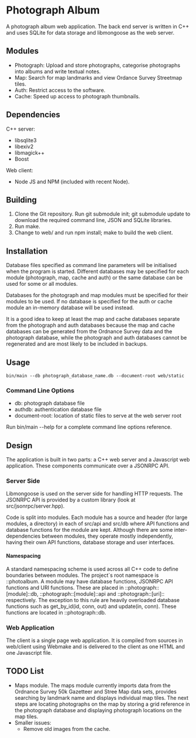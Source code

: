 Photograph Album
================

A photograph album web application.  The back end server is written in C++ and
uses SQLite for data storage and libmongoose as the web server.

Modules
--------

* Photograph: Upload and store photographs, categorise photographs into albums and write textual notes.
* Map: Search for map landmarks and view Ordance Survey Streetmap tiles.
* Auth: Restrict access to the software.
* Cache: Speed up access to photograph thumbnails.

Dependencies
------------

C++ server:

* libsqlite3
* libexiv2
* libmagick++
* Boost

Web client:

* Node JS and NPM (included with recent Node).

Building
--------

1. Clone the Git repository.  Run git submodule init; git submodule update to
   download the required command line, JSON and SQLite libraries.
2. Run make.
3. Change to web/ and run npm install; make to build the web client.

Installation
------------

Database files specified as command line parameters will be initialised when the
program is started.  Different databases may be specified for each module
(photograph, map, cache and auth) or the same database can be used for some or
all modules.

Databases for the photograph and map modules must be specified for their
modules to be used.  If no database is specified for the auth or cache module
an in-memory database will be used instead.

It is a good idea to keep at least the map and cache databases separate from
the photograph and auth databases because the map and cache databases can be
generated from the Ordnance Survey data and the photograph database, while the
photograph and auth databases cannot be regenerated and are most likely to be
included in backups.

Usage
-------

    bin/main --db photograph_database_name.db --document-root web/static

### Command Line Options

* db: photograph database file
* authdb: authentication database file
* document-root: location of static files to serve at the web server root

Run bin/main --help for a complete command line options reference.

Design
------

The application is built in two parts: a C++ web server and a Javascript web
application.  These components communicate over a JSONRPC API.

### Server Side

Libmongoose is used on the server side for handling HTTP requests.  The JSONRPC
API is provided by a custom library (look at src/jsonrpc/server.hpp).

Code is split into modules.  Each module has a source and header (for large
modules, a directory) in each of src/api and src/db where API functions and
database functions for the module are kept.  Although there are some
inter-dependencies between modules, they operate mostly independently, having
their own API functions, database storage and user interfaces.

#### Namespacing

A standard namespacing scheme is used across all C++ code to define boundaries
between modules.  The project`s root namespace is ::photoalbum.  A module may
have database functions, JSONRPC API functions and URI functions.  These are
placed in ::photograph::[module]::db, ::photograph::[module]::api and
::photograph::[uri]:: respectively.  The exception to this rule are heavily
overloaded database functions such as get_by_id(id, conn, out) and update(in,
conn).  These functions are located in ::photograph::db.

### Web Application

The client is a single page web application.  It is compiled from sources in
web/client using Webmake and is delivered to the client as one HTML and one
Javascript file.

TODO List
---------

* Maps module.
  The maps module currently imports data from the Ordnance Survey 50k Gazetteer
  and Stree Map data sets, provides searching by landmark name and displays
  individual map tiles.  The next steps are locating photographs on the map by
  storing a grid reference in the photograph database and displaying photograph
  locations on the map tiles.
* Smaller issues:
    * Remove old images from the cache.

